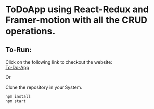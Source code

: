 # ToDoApp using React-Redux and Framer-motion with all the CRUD operations.
## To-Run:

Click on the following link to checkout the website: <br />
[To-Do-App](reactredux-todoapp.vercel.app) <br />

Or<br /> 

Clone the repository in your System.

```bash
npm install
npm start
```
